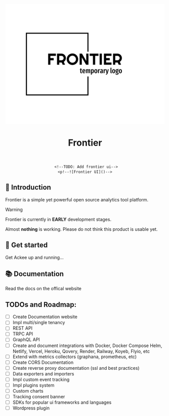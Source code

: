 <div align="center">

<img src="https://github.com/Azure-Blade/Frontier/blob/main/public/frontier-high-resolution-logo-black.png" title="Frontier" alt="Frontier logo" width="512">

# Frontier

<br/>

     <!--TODO: Add frontier ui-->
    <p!--![Frontier UI]()-->

</div>

## 👋 Introduction

Frontier is a simple yet powerful open source analytics tool platform.



> [!WARNING]
> Frontier is currently in **EARLY** development stages.
> 
> Almost **nothing** is working. Please do not think this product is usable yet.

## 🚀 Get started

Get Ackee up and running…

## 📚 Documentation

Read the docs on the offical website

## TODOs and Roadmap:

- [ ] Create Documentation website
- [ ] Impl multi/single tenancy
- [ ] REST API
- [ ] TRPC API
- [ ] GraphQL API
- [ ] Create and document integrations with Docker, Docker Compose Helm, Netlify, Vercel, Heroku, Qovery, Render, Railway, Koyeb, Flyio, etc
- [ ] Extend with metrics collectors (graphana, prometheus, etc)
- [ ] Create CORS Documentation
- [ ] Create reverse proxy documentation (ssl and best practices)
- [ ] Data exporters and importers
- [ ] Impl custom event tracking
- [ ] Impl plugins system
- [ ] Custom charts
- [ ] Tracking consent banner
- [ ] SDKs for popular ui frameworks and languages
- [ ] Wordpress plugin
